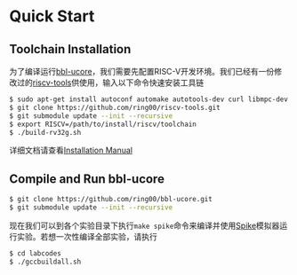 # Quick Start

## Toolchain Installation

为了编译运行[bbl-ucore](https://github.com/ring00/bbl-ucore)，我们需要先配置RISC-V开发环境。我们已经有一份修改过的[riscv-tools](https://github.com/ring00/riscv-tools)供使用，输入以下命令快速安装工具链

```bash
$ sudo apt-get install autoconf automake autotools-dev curl libmpc-dev libmpfr-dev libgmp-dev gawk build-essential bison flex texinfo gperf libtool patchutils bc zlib1g-dev
$ git clone https://github.com/ring00/riscv-tools.git
$ git submodule update --init --recursive
$ export RISCV=/path/to/install/riscv/toolchain
$ ./build-rv32g.sh
```

详细文档请查看[Installation Manual](https://github.com/ring00/riscv-tools#the-risc-v-gcc-toolchain-installation-manual)

## Compile and Run bbl-ucore

```bash
$ git clone https://github.com/ring00/bbl-ucore.git
$ git submodule update --init --recursive
```

现在我们可以到各个实验目录下执行`make spike`命令来编译并使用[Spike](https://github.com/riscv/riscv-isa-sim)模拟器运行实验。若想一次性编译全部实验，请执行

```bash
$ cd labcodes
$ ./gccbuildall.sh
```
